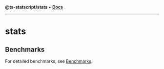 **@ts-statscript/stats** • [**Docs**](globals.md)

***

# stats

## Benchmarks

For detailed benchmarks, see [Benchmarks](_media/benchmarks.md).
